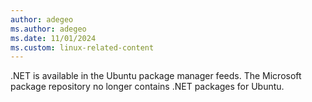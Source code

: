 ```yaml
---
author: adegeo
ms.author: adegeo
ms.date: 11/01/2024
ms.custom: linux-related-content
---
```


.NET is available in the Ubuntu package manager feeds. The Microsoft package repository no longer contains .NET packages for Ubuntu.
